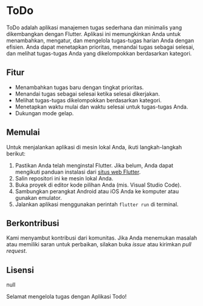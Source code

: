 # ToDo

ToDo adalah aplikasi manajemen tugas sederhana dan minimalis yang dikembangkan dengan Flutter. Aplikasi ini memungkinkan Anda untuk menambahkan, mengatur, dan mengelola tugas-tugas harian Anda dengan efisien. Anda dapat menetapkan prioritas, menandai tugas sebagai selesai, dan melihat tugas-tugas Anda yang dikelompokkan berdasarkan kategori.

## Fitur
- Menambahkan tugas baru dengan tingkat prioritas.
- Menandai tugas sebagai selesai ketika selesai dikerjakan.
- Melihat tugas-tugas dikelompokkan berdasarkan kategori.
- Menetapkan waktu mulai dan waktu selesai untuk tugas-tugas Anda.
- Dukungan mode gelap.

## Memulai
Untuk menjalankan aplikasi di mesin lokal Anda, ikuti langkah-langkah berikut:

1. Pastikan Anda telah menginstal Flutter. Jika belum, Anda dapat mengikuti panduan instalasi dari [situs web Flutter](https://flutter.dev/docs/get-started/install).
2. Salin repositori ini ke mesin lokal Anda.
3. Buka proyek di editor kode pilihan Anda (mis. Visual Studio Code).
4. Sambungkan perangkat Android atau iOS Anda ke komputer atau gunakan emulator.
5. Jalankan aplikasi menggunakan perintah `flutter run` di terminal.

## Berkontribusi
Kami menyambut kontribusi dari komunitas. Jika Anda menemukan masalah atau memiliki saran untuk perbaikan, silakan buka _issue_ atau kirimkan _pull request_.

## Lisensi
null

Selamat mengelola tugas dengan Aplikasi Todo!
